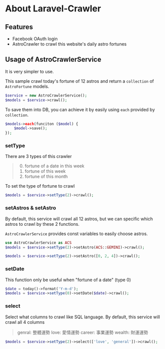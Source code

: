 # About Laravel-Crawler

## Features
- Facebook OAuth login
- AstroCrawler to crawl this website's daily astro fortunes

## Usage of AstroCrawlerService

It is very simpler to use.

This sample crawl today's fortune of 12 astros and return a `collection` of `AstroFortune` models.

``` php
$service = new AstroCrawlerService();
$models = $service->crawl();
```

To save them into DB, you can achieve it by easily using `each` provided by `collection`.
``` php
$models->each(funciton ($model) {
    $model->save();
});
```

### setType
There are 3 types of this crawler

>0. fortune of a date in this week
>1. fortune of this week
>2. fortune of this month

To set the type of fortune to crawl
``` php
$models = $service->setType(2)->crawl();
```

### setAstros & setAstro
By default, this service will crawl all 12 astros, but we can specific which astros to crawl by these 2 functions.

`AstroCrawlerService` provides const variables to easily choose astros.

``` php
use AstroCrawlerService as ACS
$models = $service->setType(2)->setAstro(ACS::GEMINI)->crawl();
```

``` php
$models = $service->setType(2)->setAstro([0, 2, 4])->crawl();
```

### setDate

This function only be useful when "fortune of a date" (type 0)

``` php
$date = today()->format('Y-m-d');
$models = $service->setType(0)->setDate($date)->crawl();
```

### select

Select what columns to crawl like SQL language. By default, this service will crawl all 4 columns

>genral: 整體運勢
>love: 愛情運勢
>career: 事業運勢
>wealth: 財運運勢

``` php
$models = $service->setType(2)->select(['love', 'general'])->crawl();
```
